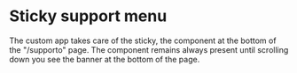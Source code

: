 # Sticky support menu

The custom app takes care of the sticky, the component at the bottom of the "/supporto" page. 
The component remains always present until scrolling down you see the banner at the bottom of the page.
